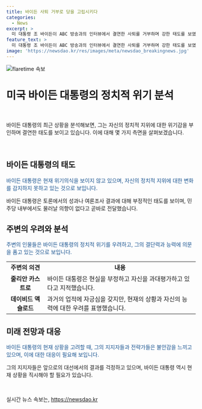 ```yaml
---
title: 바이든 사퇴 거부로 당을 고립시키다
categories:
  - News
excerpt: >
  미 대통령 조 바이든이 ABC 방송과의 인터뷰에서 결연한 사퇴를 거부하며 강한 태도를 보였다. 전투적으로 자신을 방어하고 위기를 부인하는 그의 모습에 대한 민주당 내부의 우려가 커지고 있다. 바이든은 미래에 대한 의문을 표하는 사람들을 묵과하고, 자신의 신체적 한계를 부정하며, 트럼프의 공격으로 집중력을 잃었다고 주장했다. 또한, 그의 자신감이 그를 고립시키고 있으며, 물러나기를 원하는 사람들을 믿지 않는 모습을 보였다. 이에 더해, 바이든의 지지자들과 민주당 내부에서는 그의 태도와 인터뷰가 실망스럽고 분노스러웠음을 전했다.
feature_text: >
  미 대통령 조 바이든이 ABC 방송과의 인터뷰에서 결연한 사퇴를 거부하며 강한 태도를 보였다. 전투적으로 자신을 방어하고 위기를 부인하는 그의 모습에 대한 민주당 내부의 우려가 커지고 있다. 바이든은 미래에 대한 의문을 표하는 사람들을 묵과하고, 자신의 신체적 한계를 부정하며, 트럼프의 공격으로 집중력을 잃었다고 주장했다. 또한, 그의 자신감이 그를 고립시키고 있으며, 물러나기를 원하는 사람들을 믿지 않는 모습을 보였다. 이에 더해, 바이든의 지지자들과 민주당 내부에서는 그의 태도와 인터뷰가 실망스럽고 분노스러웠음을 전했다.
image: 'https://newsdao.kr/res/images/meta/newsdao_breakingnews.jpg'
---
```


<p><img src="https://newsdao.kr/res/images/meta/newsdao_breakingnews.jpg" alt="flaretime 속보" /></p>

<h1>미국 바이든 대통령의 정치적 위기 분석</h1>

<p data-ke-size="size16">&nbsp;</p>

<p>바이든 대통령의 최근 상황을 분석해보면, 그는 자신의 정치적 지위에 대한 위기감을 부인하며 결연한 태도를 보이고 있습니다. 이에 대해 몇 가지 측면을 살펴보겠습니다.</p>

<p data-ke-size="size16">&nbsp;</p>

<h2>바이든 대통령의 태도</h2>

<p><span style="color: #1a5490;">바이든 대통령은 현재 위기의식을 보이지 않고 있으며, 자신의 정치적 지위에 대한 변화를 감지하지 못하고 있는 것으로 보입니다.</span></p>

<p>바이든 대통령은 토론에서의 성과나 여론조사 결과에 대해 부정적인 태도를 보이며, 민주당 내부에서도 물러날 의향이 없다고 곧바로 전달했습니다.</p>

<h2>주변의 우려와 분석</h2>

<p><span style="color: #1a5490;">주변의 인물들은 바이든 대통령의 정치적 위기를 우려하고, 그의 결단력과 능력에 의문을 품고 있는 것으로 보입니다.</span></p>

<table>
    <tr>
        <td style="text-align: center; height: 17px;"><b>주변의 의견</b></td>
        <td style="text-align: center; height: 17px;"><b>내용</b></td>
    </tr>
    <tr>
        <td style="text-align: center; height: 17px;"><b>줄리안 카스트로</b></td>
        <td>바이든 대통령은 현실을 부정하고 자신을 과대평가하고 있다고 지적했습니다.</td>
    </tr>
    <tr>
        <td style="text-align: center; height: 17px;"><b>데이비드 액슬로드</b></td>
        <td>과거의 업적에 자긍심을 갖지만, 현재의 상황과 자신의 능력에 대한 우려를 표명했습니다.</td>
    </tr>
</table>

<h2>미래 전망과 대응</h2>

<p><span style="color: #1a5490;">바이든 대통령의 현재 상황을 고려할 때, 그의 지지자들과 전략가들은 불안감을 느끼고 있으며, 이에 대한 대응이 필요해 보입니다.</span></p>

<p>그의 지지자들은 앞으로의 대선에서의 결과를 걱정하고 있으며, 바이든 대통령 역시 현재 상황을 직시해야 할 필요가 있습니다.</p>

<p data-ke-size="size16">&nbsp;</p>
실시간 뉴스 속보는, <a href="https://newsdao.kr" rel="dofollow">https://newsdao.kr</a>


